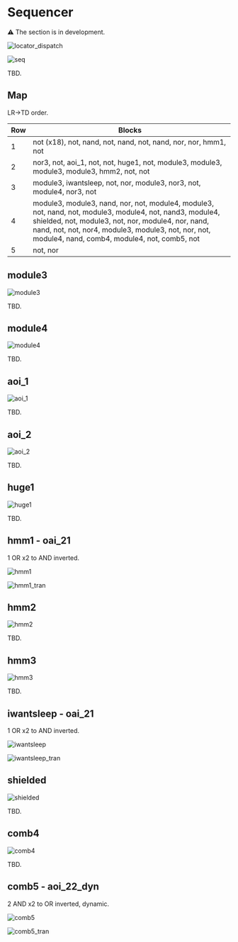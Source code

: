 # Sequencer

:warning: The section is in development.

![locator_dispatch](/imgstore/locator_dispatch.png)

![seq](/imgstore/seq.jpg)

TBD.

## Map

LR->TD order.

|Row|Blocks|
|---|---|
|1|not (x18), not, nand, not, nand, not, nand, nor, nor, hmm1, not|
|2|nor3, not, aoi_1, not, not, huge1, not, module3, module3, module3, module3, hmm2, not, not|
|3|module3, iwantsleep, not, nor, module3, nor3, not, module4, nor3, not|
|4|module3, module3, nand, nor, not, module4, module3, not, nand, not, module3, module4, not, nand3, module4, shielded, not, module3, not, nor, module4, nor, nand, nand, not, not, nor4, module3, module3, not, nor, not, module4, nand, comb4, module4, not, comb5, not|
|5|not, nor|

## module3

![module3](/imgstore/modules/module3.jpg)

TBD.

## module4

![module4](/imgstore/modules/module4.jpg)

TBD.

## aoi_1

![aoi_1](/imgstore/modules/aoi_1.jpg)

TBD.

## aoi_2

![aoi_2](/imgstore/modules/aoi_2.jpg)

TBD.

## huge1

![huge1](/imgstore/modules/huge1.jpg)

TBD.

## hmm1 - oai_21

1 OR x2 to AND inverted.

![hmm1](/imgstore/modules/hmm1.jpg)

![hmm1_tran](/imgstore/modules/hmm1_tran.jpg)

## hmm2

![hmm2](/imgstore/modules/hmm2.jpg)

TBD.

## hmm3

![hmm3](/imgstore/modules/hmm3.jpg)

TBD.

## iwantsleep - oai_21

1 OR x2 to AND inverted.

![iwantsleep](/imgstore/modules/iwantsleep.jpg)

![iwantsleep_tran](/imgstore/modules/iwantsleep_tran.jpg)

## shielded

![shielded](/imgstore/modules/shielded.jpg)

TBD.

## comb4

![comb4](/imgstore/modules/comb4.jpg)

TBD.

## comb5 - aoi_22_dyn

2 AND x2 to OR inverted, dynamic.

![comb5](/imgstore/modules/comb5.jpg)

![comb5_tran](/imgstore/modules/comb5_tran.jpg)
